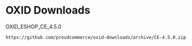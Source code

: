 OXID Downloads
==============

OXID_ESHOP_CE_4.5.0

	https://github.com/proudcommerce/oxid-downloads/archive/CE-4.5.0.zip
